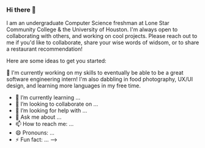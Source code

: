### Hi there 👋

I am an undergraduate Computer Science freshman at Lone Star Community College & the University of Houston. I'm always open to collaborating with others, and working on cool projects. Please reach out to me if you'd like to collaborate, share your wise words of widsom, or to share a restaurant recommendation! 

Here are some ideas to get you started:

 🔭 I'm currently working on my skills to eventually be able to be a great software engineering intern! I'm also dabbling in food photography, UX/UI design, and learning more languages in my free time. 


- 🌱 I’m currently learning ...
- 👯 I’m looking to collaborate on ...
- 🤔 I’m looking for help with ...
- 💬 Ask me about ...
- 📫 How to reach me: ...
- 😄 Pronouns: ...
- ⚡ Fun fact: ...
-->
